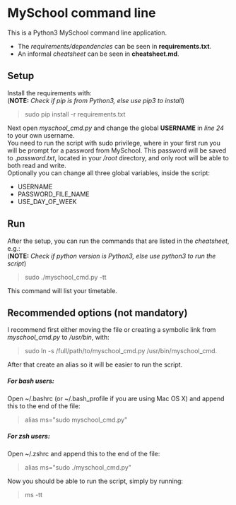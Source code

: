 # MySchool command line
This is a Python3 MySchool command line application.<br />
* The *requirements/dependencies* can be seen in **requirements.txt**.<br />
* An informal *cheatsheet* can be seen in **cheatsheet.md**.<br />

## Setup
Install the requirements with:<br />
(**NOTE:** *Check if pip is from Python3, else use pip3 to install*)

> sudo pip install -r requirements.txt

Next open *myschool_cmd.py* and change the global **USERNAME** in *line 24* to your own username.<br />
You need to run the script with sudo privilege, where in your first run you will be prompt for a password from MySchool. This password will be saved to *.password.txt*, located in your */root* directory, and only root will be able to both read and write. <br/>
Optionally you can change all three global variables, inside the script:
* USERNAME
* PASSWORD_FILE_NAME
* USE_DAY_OF_WEEK

## Run
After the setup, you can run the commands that are listed in the *cheatsheet*, e.g.:<br />
(**NOTE:** *Check if python version is Python3, else use python3 to run the script*)

> sudo ./myschool_cmd.py -tt

This command will list your timetable.<br />

## Recommended options (not mandatory)
I recommend first either moving the file or creating a symbolic link from *myschool_cmd.py* to */usr/bin*, with:

> sudo ln -s /full/path/to/myschool_cmd.py /usr/bin/myschool_cmd.

After that create an alias so it will be easier to run the script.
##### For bash users:
Open ~/.bashrc (or ~/.bash_profile if you are using Mac OS X) and append this to the end of the file:

> alias ms="sudo myschool_cmd.py"

##### For zsh users:
Open ~/.zshrc and append this to the end of the file:

> alias ms="sudo ./myschool_cmd.py"

Now you should be able to run the script, simply by running:

> ms -tt
